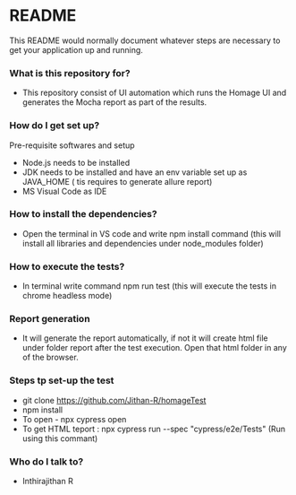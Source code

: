 # README #

This README would normally document whatever steps are necessary to get your application up and running.

### What is this repository for? ###

* This repository consist of UI automation which runs the Homage UI and generates the Mocha report as part of the results.

### How do I get set up? ###

Pre-requisite softwares and setup
* Node.js needs to be installed
* JDK needs to be installed and have an env variable set up as JAVA_HOME ( tis requires to generate allure report)
* MS Visual Code as IDE

### How to install the dependencies? ###

* Open the terminal in VS code and write npm install command (this will install all libraries and dependencies under node_modules folder)

### How to execute the tests? ###

* In terminal write command npm run test (this will execute the tests in chrome headless mode)

### Report generation ###

* It will generate the report automatically, if not it will create html file under folder report after the test execution. Open that html folder in any of the browser.

### Steps tp set-up the test ###
* git clone https://github.com/Jithan-R/homageTest
* npm install
* To open - npx cypress open
* To get HTML teport : npx cypress run --spec "cypress/e2e/Tests" (Run using this commant)

### Who do I talk to? ###
* Inthirajithan R